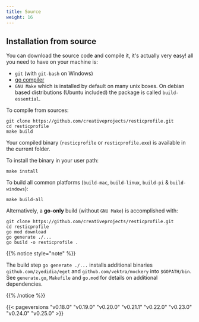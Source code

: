 ```yaml
---
title: Source
weight: 16
---
```


## Installation from source

You can download the source code and compile it, it's actually very easy! all you need to have on your machine is:
- `git` (with `git-bash` on Windows)
- [go compiler](https://golang.org/dl/)
- `GNU Make` which is installed by default on many unix boxes. On debian based distributions (Ubuntu included) the package is called `build-essential`.

To compile from sources:
```shell
git clone https://github.com/creativeprojects/resticprofile.git
cd resticprofile
make build
```

Your compiled binary (`resticprofile` or `resticprofile.exe`) is available in the current folder.

To install the binary in your user path:

```shell
make install
```

To build all common platforms (`build-mac`, `build-linux`, `build-pi` & `build-windows`):

```shell
make build-all
```

Alternatively, a **go-only** build (without `GNU Make`) is accomplished with:

```shell
git clone https://github.com/creativeprojects/resticprofile.git
cd resticprofile
go mod download
go generate ./... 
go build -o resticprofile .
```


{{% notice style="note" %}}

The build step `go generate ./...` installs additional binaries `github.com/zyedidia/eget` and `github.com/vektra/mockery` into `$GOPATH/bin`.
See `generate.go`, `Makefile` and `go.mod` for details on additional dependencies.

{{% /notice %}}


{{< pageversions "v0.18.0" "v0.19.0" "v0.20.0" "v0.21.1" "v0.22.0" "v0.23.0" "v0.24.0" "v0.25.0" >}}
